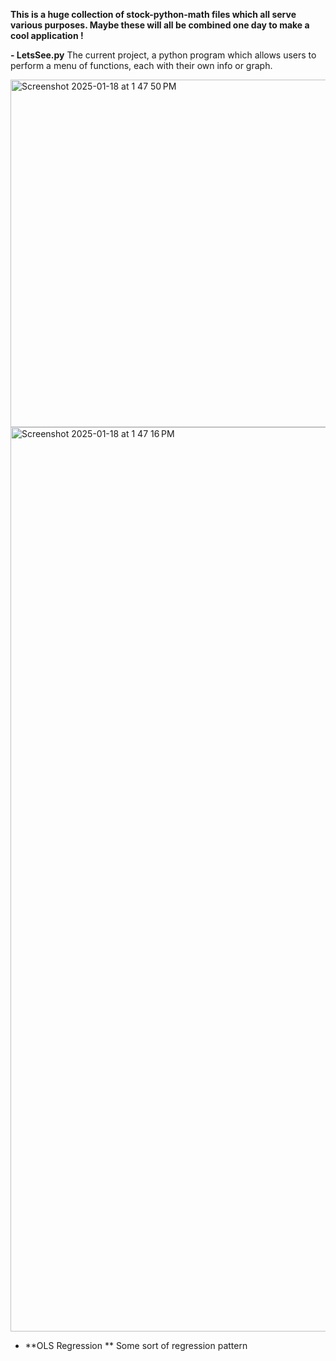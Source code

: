 **This is a huge collection of stock-python-math files which all serve various purposes. Maybe these will all be combined one day to make a cool application !**


**- LetsSee.py**
The current project, a python program which allows users to perform a menu of functions, each with their own info or graph.

<img width="556" alt="Screenshot 2025-01-18 at 1 47 50 PM" src="https://github.com/user-attachments/assets/aaad0df1-cadc-469d-bb35-a843722ea4ad" />

<img width="1447" alt="Screenshot 2025-01-18 at 1 47 16 PM" src="https://github.com/user-attachments/assets/7cbe54db-2a4a-4926-96b3-229b1443f6a5" />












- **OLS Regression **
Some sort of regression pattern 
